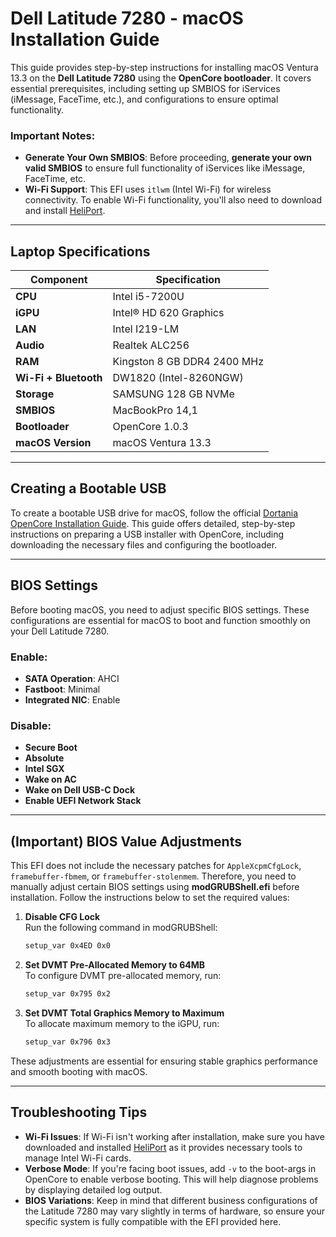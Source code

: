# Dell Latitude 7280 - macOS Installation Guide

This guide provides step-by-step instructions for installing macOS Ventura 13.3 on the **Dell Latitude 7280** using the **OpenCore bootloader**. It covers essential prerequisites, including setting up SMBIOS for iServices (iMessage, FaceTime, etc.), and configurations to ensure optimal functionality.

### Important Notes:
- **Generate Your Own SMBIOS**: Before proceeding, **generate your own valid SMBIOS** to ensure full functionality of iServices like iMessage, FaceTime, etc.
- **Wi-Fi Support**: This EFI uses `itlwm` (Intel Wi-Fi) for wireless connectivity. To enable Wi-Fi functionality, you'll also need to download and install [HeliPort](https://github.com/OpenIntelWireless/HeliPort).

---

## Laptop Specifications

| Component                  | Specification                        |
|----------------------------|--------------------------------------|
| **CPU**                     | Intel i5-7200U                      |
| **iGPU**                    | Intel® HD 620 Graphics               |
| **LAN**                     | Intel I219-LM                        |
| **Audio**                   | Realtek ALC256                       |
| **RAM**                     | Kingston 8 GB DDR4 2400 MHz          |
| **Wi-Fi + Bluetooth**       | DW1820 (Intel-8260NGW)               |
| **Storage**                 | SAMSUNG 128 GB NVMe                  |
| **SMBIOS**                  | MacBookPro 14,1                      |
| **Bootloader**              | OpenCore 1.0.3                       |
| **macOS Version**           | macOS Ventura 13.3                   |

---

## Creating a Bootable USB

To create a bootable USB drive for macOS, follow the official [Dortania OpenCore Installation Guide](https://dortania.github.io/OpenCore-Install-Guide/installer-guide/). This guide offers detailed, step-by-step instructions on preparing a USB installer with OpenCore, including downloading the necessary files and configuring the bootloader.

---

## BIOS Settings

Before booting macOS, you need to adjust specific BIOS settings. These configurations are essential for macOS to boot and function smoothly on your Dell Latitude 7280.

### Enable:
- **SATA Operation**: AHCI
- **Fastboot**: Minimal
- **Integrated NIC**: Enable

### Disable:
- **Secure Boot**
- **Absolute**
- **Intel SGX**
- **Wake on AC**
- **Wake on Dell USB-C Dock**
- **Enable UEFI Network Stack**

---

## (Important) BIOS Value Adjustments

This EFI does not include the necessary patches for `AppleXcpmCfgLock`, `framebuffer-fbmem`, or `framebuffer-stolenmem`. Therefore, you need to manually adjust certain BIOS settings using **modGRUBShell.efi** before installation. Follow the instructions below to set the required values:

1. **Disable CFG Lock**  
   Run the following command in modGRUBShell:  
   ```bash
   setup_var 0x4ED 0x0
   ```

2. **Set DVMT Pre-Allocated Memory to 64MB**  
   To configure DVMT pre-allocated memory, run:  
   ```bash
   setup_var 0x795 0x2
   ```

3. **Set DVMT Total Graphics Memory to Maximum**  
   To allocate maximum memory to the iGPU, run:  
   ```bash
   setup_var 0x796 0x3
   ```

These adjustments are essential for ensuring stable graphics performance and smooth booting with macOS.

---

## Troubleshooting Tips

- **Wi-Fi Issues**: If Wi-Fi isn't working after installation, make sure you have downloaded and installed [HeliPort](https://github.com/OpenIntelWireless/HeliPort) as it provides necessary tools to manage Intel Wi-Fi cards.
- **Verbose Mode**: If you're facing boot issues, add `-v` to the boot-args in OpenCore to enable verbose booting. This will help diagnose problems by displaying detailed log output.
- **BIOS Variations**: Keep in mind that different business configurations of the Latitude 7280 may vary slightly in terms of hardware, so ensure your specific system is fully compatible with the EFI provided here.
